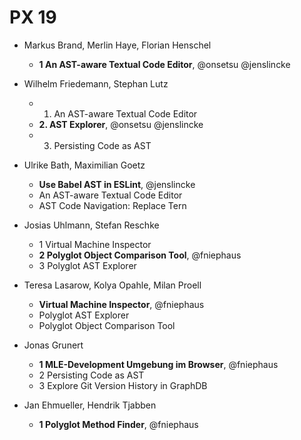 # PX 19

- Markus Brand, Merlin Haye, Florian Henschel
   - **1 An AST-aware Textual Code Editor**, @onsetsu @jenslincke

- Wilhelm Friedemann, Stephan Lutz 
  - 1. An AST-aware Textual Code Editor
  - **2. AST Explorer**, @onsetsu @jenslincke
  - 3. Persisting Code as AST

- Ulrike Bath, Maximilian Goetz
  - **Use Babel AST in ESLint**, @jenslincke
  - An AST-aware Textual Code Editor 
  - AST Code Navigation: Replace Tern 
  
- Josias Uhlmann, Stefan Reschke 
  - 1 Virtual Machine Inspector
  - **2 Polyglot Object Comparison Tool**, @fniephaus
  - 3 Polyglot AST Explorer
  
- Teresa Lasarow, Kolya Opahle, Milan Proell
  - **Virtual Machine Inspector**, @fniephaus
  - Polyglot AST Explorer
  - Polyglot Object Comparison Tool

- Jonas Grunert   
  - **1 MLE-Development Umgebung im Browser**, @fniephaus
  - 2 Persisting Code as AST 
  - 3 Explore Git Version History in GraphDB 
   
- Jan Ehmueller,  Hendrik Tjabben
  - **1 Polyglot Method Finder**, @fniephaus





